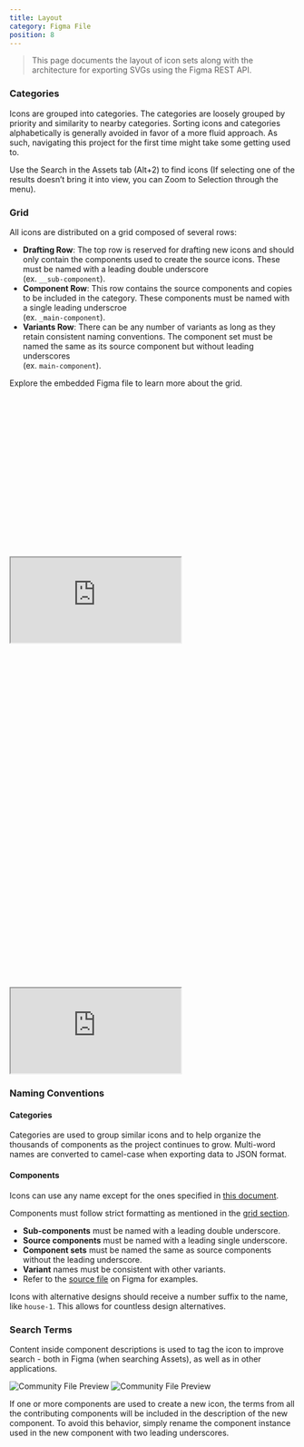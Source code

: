 ```yaml
---
title: Layout
category: Figma File
position: 8
---
```


> This page documents the layout of icon sets along with the architecture for exporting SVGs using the Figma REST API.

<!-- <div class="relative overflow-hidden w-full" style="padding-top: 56.25%">
  <iframe
    class="absolute inset-0 w-full h-full"
    src="https://www.figma.com/embed?embed_host=share&url=https%3A%2F%2Fwww.figma.com%2Ffile%2F2TsY9yqFso1zrvF8LNcVE7%2FGlyphs%3Fnode-id%3D0%253A1&"
    allowfullscreen
  ></iframe>
</div> -->

### Categories

Icons are grouped into categories. The categories are loosely grouped by priority and similarity to nearby categories. Sorting icons and categories alphabetically is generally avoided in favor of a more fluid approach. As such, navigating this project for the first time might take some getting used to.

Use the Search in the Assets tab (Alt+2) to find icons (If selecting one of the results doesn’t bring it into view, you can Zoom to Selection through the menu).

### Grid

All icons are distributed on a grid composed of several rows:

- <span class="px-1 bg-purple-200 dark_bg-purple-700"><b>Drafting Row</b></span>: The top row is reserved for drafting new icons and should only contain the components used to create the source icons. These must be named with a leading double underscore<br>(ex. `__sub-component`).
- <span class="px-1 bg-pink-200 dark_bg-pink-900"><b>Component Row</b></span>: This row contains the source components and copies to be included in the category. These components must be named with a single leading underscroe<br>(ex. `_main-component`).
- <span class="px-1 bg-gray-300 dark_bg-gray-700"><b>Variants Row</b></span>: There can be any number of variants as long as they retain consistent naming conventions. The component set must be named the same as its source component but without leading underscores<br>(ex. `main-component`).

Explore the embedded Figma file to learn more about the grid.

<div class="hidden sm_block relative rounded-xl overflow-hidden w-full" style="padding-top: 56.25%">
  <iframe
    class="absolute inset-0 w-full h-full"
    src="https://www.figma.com/embed?embed_host=share&url=https%3A%2F%2Fwww.figma.com%2Ffile%2F2TsY9yqFso1zrvF8LNcVE7%2FGlyphs-Icons%3Fnode-id%3D4856%253A37"
    allowfullscreen
  ></iframe>
</div>

<div class="sm_hidden relative rounded-xl overflow-hidden w-full" style="padding-top: 120%">
  <iframe
    class="absolute inset-0 w-full h-full"
    src="https://www.figma.com/embed?embed_host=share&url=https%3A%2F%2Fwww.figma.com%2Ffile%2F2TsY9yqFso1zrvF8LNcVE7%2FGlyphs-Icons%3Fnode-id%3D4856%253A37"
    allowfullscreen
  ></iframe>
</div>

### Naming Conventions

#### Categories

Categories are used to group similar icons and to help organize the thousands of components as the project continues to grow. Multi-word names are converted to camel-case when exporting data to JSON format.

#### Components

<alert>

Icons can use any name except for the ones specified in [this document](https://mathiasbynens.be/notes/reserved-keywords).

</alert>

Components must follow strict formatting as mentioned in the [grid section](#grid).
- **Sub-components** must be named with a leading double underscore.
- **Source components** must be named with a leading single underscore.
- **Component sets** must be named the same as source components without the leading underscore.
- **Variant** names must be consistent with other variants.
- Refer to the [source file](/docs/figma/overview#source-file) on Figma for examples.

Icons with alternative designs should receive a number suffix to the name, like `house-1`. This allows for countless design alternatives.

### Search Terms

Content inside component descriptions is used to tag the icon to improve search - both in Figma (when searching Assets), as well as in other applications.

<img class="show-dark" src="/content/description-dark.png" style="margin: 0" alt="Community File Preview" />
<img class="show-light" src="/content/description-light.png" style="margin: 0" alt="Community File Preview" />

If one or more components are used to create a new icon, the terms from all the contributing components will be included in the description of the new component. To avoid this behavior, simply rename the component instance used in the new component with two leading underscores.
